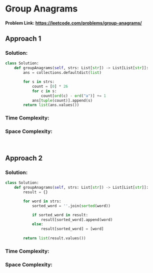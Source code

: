# Group Anagrams

#### Problem Link: https://leetcode.com/problems/group-anagrams/

## Approach 1 

### Solution:

```py
class Solution:
    def groupAnagrams(self, strs: List[str]) -> List[List[str]]:
        ans = collections.defaultdict(list)

        for s in strs:
            count = [0] * 26
            for c in s:
                count[ord(c) - ord("a")] += 1
            ans[tuple(count)].append(s)
        return list(ans.values())
```

### Time Complexity:

### Space Complexity:
<br>

## Approach 2

### Solution:

```py
class Solution:
    def groupAnagrams(self, strs: List[str]) -> List[List[str]]:
        result = {}

        for word in strs:
            sorted_word = ''.join(sorted(word))

            if sorted_word in result:
                result[sorted_word].append(word)
            else:
                result[sorted_word] = [word]
        
        return list(result.values())
```

### Time Complexity:

### Space Complexity: